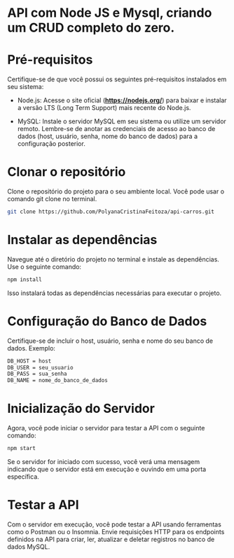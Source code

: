 # API com Node JS e Mysql, criando um CRUD completo do zero.

# Pré-requisitos

Certifique-se de que você possui os seguintes pré-requisitos instalados em seu sistema:

- Node.js: Acesse o site oficial (__https://nodejs.org/__) para baixar e instalar a versão LTS (Long Term Support) mais recente do Node.js.

- MySQL: Instale o servidor MySQL em seu sistema ou utilize um servidor remoto. Lembre-se de anotar as credenciais de acesso ao banco de dados (host, usuário, senha, nome do banco de dados) para a configuração posterior.

# Clonar o repositório

Clone o repositório do projeto para o seu ambiente local. Você pode usar o comando git clone no terminal.

``` bash
git clone https://github.com/PolyanaCristinaFeitoza/api-carros.git
```

# Instalar as dependências

Navegue até o diretório do projeto no terminal e instale as dependências. Use o seguinte comando:

``` bash
npm install
```

Isso instalará todas as dependências necessárias para executar o projeto.

# Configuração do Banco de Dados

Certifique-se de incluir o host, usuário, senha e nome do seu banco de dados. Exemplo:

``` bash
DB_HOST = host
DB_USER = seu_usuario
DB_PASS = sua_senha
DB_NAME = nome_do_banco_de_dados
```

# Inicialização do Servidor

Agora, você pode iniciar o servidor para testar a API com o seguinte comando:

``` bash
npm start
```

Se o servidor for iniciado com sucesso, você verá uma mensagem indicando que o servidor está em execução e ouvindo em uma porta específica.

# Testar a API

Com o servidor em execução, você pode testar a API usando ferramentas como o Postman ou o Insomnia. Envie requisições HTTP para os endpoints definidos na API para criar, ler, atualizar e deletar registros no banco de dados MySQL.
